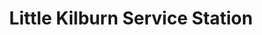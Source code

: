 ---
title: "Little Kilburn Service Station"
url: /belper/little-kilburn-service-station/
shop: convenience
---